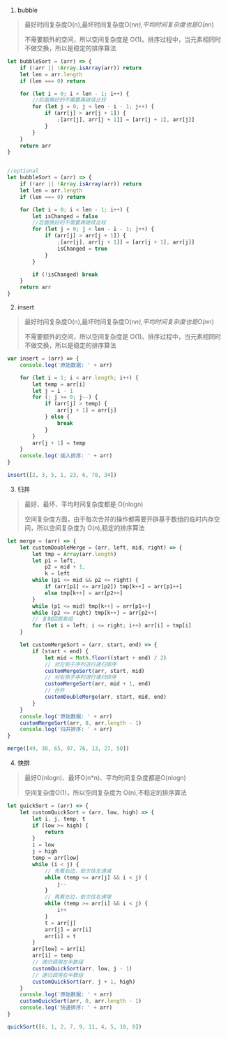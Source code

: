 1. bubble
> 最好时间复杂度O(n),最坏时间复杂度O(n*n),平均时间复杂度也是O(n*n)
>
> 不需要额外的空间，所以空间复杂度是 O(1)。排序过程中，当元素相同时不做交换，所以是稳定的排序算法
```javascript
let bubbleSort = (arr) => {
	if (!arr || !Array.isArray(arr)) return
	let len = arr.length
	if (len === 0) return

	for (let i = 0; i < len - 1; i++) {
		//后面换好的不需要再继续比较
		for (let j = 0; j < len - i - 1; j++) {
			if (arr[j] > arr[j + 1]) {
				;[arr[j], arr[j + 1]] = [arr[j + 1], arr[j]]
			}
		}
	}
	return arr
}


//optional
let bubbleSort = (arr) => {
	if (!arr || !Array.isArray(arr)) return
	let len = arr.length
	if (len === 0) return

	for (let i = 0; i < len - 1; i++) {
		let isChanged = false
		//后面换好的不需要再继续比较
		for (let j = 0; j < len - i - 1; j++) {
			if (arr[j] > arr[j + 1]) {
				;[arr[j], arr[j + 1]] = [arr[j + 1], arr[j]]
				isChanged = true
			}
		}

		if (!isChanged) break
	}
	return arr
}
```

2. insert

> 最好时间复杂度O(n),最坏时间复杂度O(n*n),平均时间复杂度也是O(n*n)
>
> 不需要额外的空间，所以空间复杂度是 O(1)。排序过程中，当元素相同时不做交换，所以是稳定的排序算法

```javascript
var insert = (arr) => {
	console.log('原始数据: ' + arr)

	for (let i = 1; i < arr.length; i++) {
		let temp = arr[i]
		let j = i - 1
		for (; j >= 0; j--) {
			if (arr[j] > temp) {
				arr[j + 1] = arr[j]
			} else {
				break
			}
		}
		arr[j + 1] = temp
	}
	console.log('插入排序: ' + arr)
}

insert([2, 3, 5, 1, 23, 6, 78, 34])
```

3. 归并

> 最好、最坏、平均时间复杂度都是 O(nlogn)
>
> 空间复杂度方面，由于每次合并的操作都需要开辟基于数组的临时内存空间，所以空间复杂度为 O(n),稳定的排序算法

```javascript
let merge = (arr) => {
	let customDoubleMerge = (arr, left, mid, right) => {
		let tmp = Array(arr.length)
		let p1 = left,
			p2 = mid + 1,
			k = left
		while (p1 <= mid && p2 <= right) {
			if (arr[p1] <= arr[p2]) tmp[k++] = arr[p1++]
			else tmp[k++] = arr[p2++]
		}
		while (p1 <= mid) tmp[k++] = arr[p1++]
		while (p2 <= right) tmp[k++] = arr[p2++]
		// 复制回原素组
		for (let i = left; i <= right; i++) arr[i] = tmp[i]
	}

	let customMergeSort = (arr, start, end) => {
		if (start < end) {
			let mid = Math.floor((start + end) / 2)
			// 对左侧子序列进行递归排序
			customMergeSort(arr, start, mid)
			// 对右侧子序列进行递归排序
			customMergeSort(arr, mid + 1, end)
			// 合并
			customDoubleMerge(arr, start, mid, end)
		}
	}
	console.log('原始数据: ' + arr)
	customMergeSort(arr, 0, arr.length - 1)
	console.log('归并排序: ' + arr)
}

merge([49, 38, 65, 97, 76, 13, 27, 50])
```
4. 快排

> 最好O(nlogn)、最坏O(n*n)、平均时间复杂度都是O(nlogn)
>
> 空间复杂度O(1)，所以空间复杂度为 O(n),不稳定的排序算法

```javascript
let quickSort = (arr) => {
	let customQuickSort = (arr, low, high) => {
		let i, j, temp, t
		if (low >= high) {
			return
		}
		i = low
		j = high
		temp = arr[low]
		while (i < j) {
			// 先看右边，依次往左递减
			while (temp <= arr[j] && i < j) {
				j--
			}
			// 再看左边，依次往右递增
			while (temp >= arr[i] && i < j) {
				i++
			}
			t = arr[j]
			arr[j] = arr[i]
			arr[i] = t
		}
		arr[low] = arr[i]
		arr[i] = temp
		// 递归调用左半数组
		customQuickSort(arr, low, j - 1)
		// 递归调用右半数组
		customQuickSort(arr, j + 1, high)
	}
	console.log('原始数据: ' + arr)
	customQuickSort(arr, 0, arr.length - 1)
	console.log('快速排序: ' + arr)
}

quickSort([6, 1, 2, 7, 9, 11, 4, 5, 10, 8])
```
